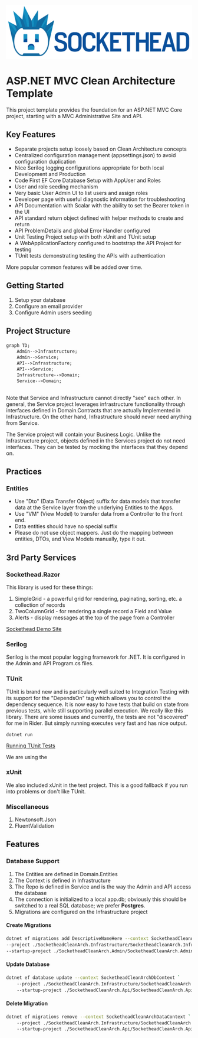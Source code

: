 ![Sockethead logo](sockethead-logo.png)

# ASP.NET MVC Clean Architecture Template
This project template provides the foundation for an ASP.NET MVC Core project, starting with a
MVC Administrative Site and API.

## Key Features
* Separate projects setup loosely based on Clean Architecture concepts
* Centralized configuration management (appsettings.json) to avoid configuration duplication
* Nice Serilog logging configurations appropriate for both local Development and Production
* Code First EF Core Database Setup with AppUser and Roles 
* User and role seeding mechanism
* Very basic User Admin UI to list users and assign roles
* Developer page with useful diagnostic information for troubleshooting
* API Documentation with Scalar with the ability to set the Bearer token in the UI
* API standard return object defined with helper methods to create and return
* API ProblemDetails and global Error Handler configured 
* Unit Testing Project setup with both xUnit and TUnit setup
* A WebApplicationFactory configured to bootstrap the API Project for testing
* TUnit tests demonstrating testing the APIs with authentication

More popular common features will be added over time.

## Getting Started

1. Setup your database
2. Configure an email provider
3. Configure Admin users seeding 

## Project Structure
```mermaid
graph TD;
    Admin-->Infrastructure;
    Admin-->Service;
    API-->Infrastructure;
    API-->Service;
    Infrastructure-->Domain;
    Service-->Domain;
    
```

Note that Service and Infrastructure cannot directly "see" each other. 
In general, the Service project leverages infrastructure functionality through interfaces 
defined in Domain.Contracts that are actually Implemented in Infrastructure.  On the other hand,
Infrastructure should never need anything from Service. 

The Service project will contain your Business Logic. Unlike the Infrastructure project,
objects defined in the Services project do not need interfaces. They can be tested by
mocking the interfaces that they depend on.

## Practices
### Entities
* Use "Dto" (Data Transfer Object) suffix for data models that transfer data at the Service layer from
  the underlying Entities to the Apps.
* Use "VM" (View Model) to transfer data from a Controller to the front end.
* Data entities should have no special suffix
* Please do not use object mappers.  Just do the mapping between
  entities, DTOs, and View Models manually, type it out.

## 3rd Party Services
### Sockethead.Razor
This library is used for these things:
1. SimpleGrid - a powerful grid for rendering, paginating, sorting, etc. a collection of records
2. TwoColumnGrid - for rendering a single record a Field and Value 
3. Alerts - display messages at the top of the page from a Controller

[Sockethead Demo Site](https://sockethead.azurewebsites.net/)

### Serilog
Serilog is the most popular logging framework for .NET.
It is configured in the Admin and API Program.cs files. 

### TUnit
TUnit is brand new and is particularly well suited to Integration Testing with its support for 
the "DependsOn" tag which allows you to control the dependency sequence. It is now easy to
have tests that build on state from previous tests, while still supporting parallel execution.
We really like this library. There are some issues and currently, the tests are not "discovered"
for me in Rider. But simply running executes very fast and has nice output.  
```shell
dotnet run 
```
[Running TUnit Tests](https://thomhurst.github.io/TUnit/docs/tutorial-basics/running-your-tests)

We are using the 

### xUnit
We also included xUnit in the test project. This is a good fallback if you run into problems or
don't like TUnit.

### Miscellaneous
1. Newtonsoft.Json
2. FluentValidation

## Features
### Database Support
1. The Entities are defined in Domain.Entities
2. The Context is defined in Infrastructure
3. The Repo is defined in Service and is the way the Admin and API access the database 
4. The connection is initialized to a local app.db; obviously this should be switched to a real SQL database; we prefer **Postgres**.
5. Migrations are configured on the Infrastructure project 

#### Create Migrations

``` bash
dotnet ef migrations add DescriptiveNameHere --context SocketheadCleanArchDbContext `
--project ./SocketheadCleanArch.Infrastructure/SocketheadCleanArch.Infrastructure.csproj `
--startup-project ./SocketheadCleanArch.Admin/SocketheadCleanArch.Admin.csproj
```

#### Update Database

``` bash
dotnet ef database update --context SocketheadCleanArchDbContext `
    --project ./SocketheadCleanArch.Infrastructure/SocketheadCleanArch.Infrastructure.csproj `
    --startup-project ./SocketheadCleanArch.Api/SocketheadCleanArch.Api.csproj
```

#### Delete Migration

``` bash
dotnet ef migrations remove --context SocketheadCleanArchDataContext `
    --project ./SocketheadCleanArch.Infrastructure/SocketheadCleanArch.Infrastructure.csproj `
    --startup-project ./SocketheadCleanArch.Api/SocketheadCleanArch.Api.csproj
```


